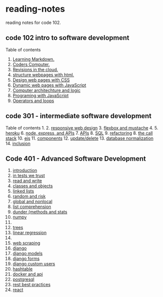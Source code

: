 # reading-notes
reading notes for code 102.

## code 102 intro to software development

Table of contents
1. [Learning Markdown.](learning_markdown.md)
2. [Coders Computer.](the_coders_computer)
3. [Revisions in the cloud.](git)
4. [structure webpages with html.](html.md)
5. [Design web pages with CSS](css.md)
6. [Dynamic web pages with JavaScript](js.md)
7. [Computer architechture and logic](logic.md)
8. [Programing with JavaScript](pro_w_js.md)
9. [Operators and loops](opsloops.md)

## code 301 - intermediate software development
 Table of contents
 1. 
 2. [responsive web design](responive-web-design.md)
 3. [flexbox and mustache](flexbox.md)
 4. 
 5. [heroku](heroku.md)
 6. [node, express, and APIs](node.md)
 7. [APIs](apis.md)
 8. [SQL](sql.md)
 9. [refactoring](refactoring.md)
 8. [the call stack](call-stack.md)
 10. [ejs](ejs.md)
 11. [components](componants.md)
 12. [update/delete](update-delete.md)
 13. [database normalization](data-norm.md)
 14. [inclusion](inclusion.md)

## Code 401 - Advanced Software Development
1. [introduction](intro4.md)
2. [in tests we trust](tests.md)
3. [read and write](read-write.md)
4. [classes and objects](classes-and-objects.md)
5. [linked lists](linked-lists.md)
6. [random and risk](random-risk.md)
7. [global and nonlocal](global.md)
8. [list comprehension](list-comp.md.md)
9. [dunder (methods and stats](dunder.md)
10. [numpy](numpy.md)
11. 
12. [trees](trees.md)
13. [linear regression](linear.md
)
14.
15. [web scraping](web-scrap.md)
16. [django](django.md)
17. [django models](models.md)
18. [django forms](forms.md)
19. [django custom users](custom.md)
20. [hashtable](hashtable.md)
21. [docker and api](docker-api.md)
22. [postgresql](postgresql.md)
23. [rest best practices](rest-best.md)
24. [react](react.md)